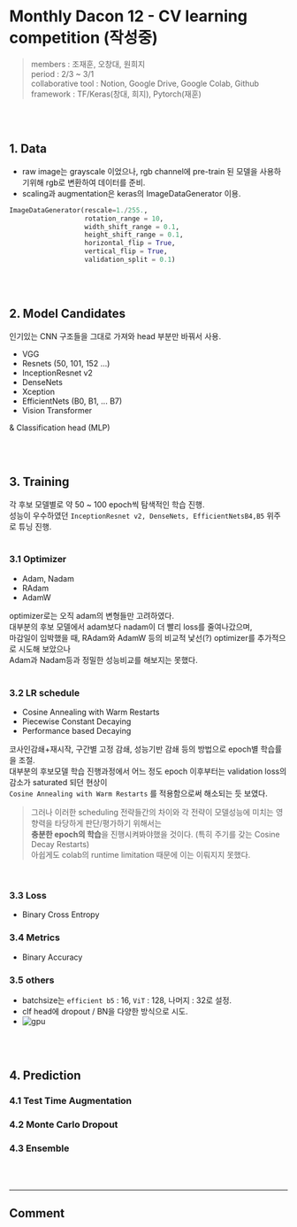 # Monthly Dacon 12 - CV learning competition (작성중)
> members : 조재훈, 오창대, 원희지 <br/>
period : 2/3 ~ 3/1 <br/>
collaborative tool : Notion, Google Drive, Google Colab, Github <br/>
framework : TF/Keras(창대, 희지), Pytorch(재훈)

<br/><br/>

## 1. Data
- raw image는 grayscale 이었으나, rgb channel에 pre-train 된 모델을 사용하기위해 rgb로 변환하여 데이터를 준비.
- scaling과 augmentation은 keras의 ImageDataGenerator 이용.
```python 
ImageDataGenerator(rescale=1./255.,
                   rotation_range = 10,
                   width_shift_range = 0.1,
                   height_shift_range = 0.1,
                   horizontal_flip = True,
                   vertical_flip = True,
                   validation_split = 0.1)
```

<br/><br/>

## 2. Model Candidates 
인기있는 CNN 구조들을 그대로 가져와 head 부분만 바꿔서 사용. 
* VGG
* Resnets (50, 101, 152 ...)    
* InceptionResnet v2
* DenseNets
* Xception
* EfficientNets (B0, B1, ... B7)
* Vision Transformer

& Classification head (MLP) <BR/>


<br/><br/>

## 3. Training
각 후보 모델별로 약 50 ~ 100 epoch씩 탐색적인 학습 진행. <br/>
성능이 우수하였던 `InceptionResnet v2, DenseNets, EfficientNetsB4,B5` 위주로 튜닝 진행. <br/><br/>

### 3.1 Optimizer
- Adam, Nadam
- RAdam
- AdamW

optimizer로는 오직 adam의 변형들만 고려하였다.<br/>
대부분의 후보 모델에서 adam보다 nadam이 더 빨리 loss를 줄여나갔으며,<br/>
마감일이 임박했을 때, RAdam와 AdamW 등의 비교적 낯선(?) optimizer를 추가적으로 시도해 보았으나<br/>
Adam과 Nadam등과 정밀한 성능비교를 해보지는 못했다.
<br/><br/>

### 3.2 LR schedule
- Cosine Annealing with Warm Restarts
- Piecewise Constant Decaying
- Performance based Decaying

코사인감쇄+재시작, 구간별 고정 감쇄, 성능기반 감쇄 등의 방법으로 epoch별 학습률을 조절.<br/>
대부분의 후보모델 학습 진행과정에서 어느 정도 epoch 이후부터는 validation loss의 감소가 saturated 되던 현상이<br/>
`Cosine Annealing with Warm Restarts` 를 적용함으로써 해소되는 듯 보였다.<br/>
> 그러나 이러한 scheduling 전략들간의 차이와 각 전략이 모델성능에 미치는 영향력을 타당하게 판단/평가하기 위해서는<br/>
**충분한 epoch의 학습**을 진행시켜봐야했을 것이다. (특히 주기를 갖는 Cosine Decay Restarts)<br/>
아쉽게도 colab의 runtime limitation 때문에 이는 이뤄지지 못했다.

<br/>

### 3.3 Loss
- Binary Cross Entropy
### 3.4 Metrics
- Binary Accuracy
### 3.5 others
- batchsize는 `efficient b5` : 16, `ViT` : 128, 나머지 : 32로 설정.
- clf head에 dropout / BN을 다양한 방식으로 시도.
- ![gpu](https://s3.us-west-2.amazonaws.com/secure.notion-static.com/654fe40a-0ec9-49e3-a93d-e12988af1364/Untitled.png?X-Amz-Algorithm=AWS4-HMAC-SHA256&X-Amz-Credential=AKIAT73L2G45O3KS52Y5%2F20210308%2Fus-west-2%2Fs3%2Faws4_request&X-Amz-Date=20210308T133233Z&X-Amz-Expires=86400&X-Amz-Signature=09fef8af14aabe861a6fc2063ebf1b4383a6b930ac994ef8dbd7f913743e9cad&X-Amz-SignedHeaders=host&response-content-disposition=filename%20%3D%22Untitled.png%22)

<br/><br/>

## 4. Prediction
### 4.1 Test Time Augmentation
### 4.2 Monte Carlo Dropout
### 4.3 Ensemble

<br/><br/>

---

## Comment
